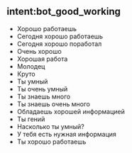 ## intent:bot_good_working
- Хорошо работаешь
- Сегодня хорошо работаешь
- Сегодня хорошо поработал
- Очень хорошо
- Хорошая работа
- Молодец
- Круто
- Ты умный
- Ты очень умный
- Ты знаешь много
- Ты знаешь очень много
- Обладаешь хорошей информацией
- Ты гений
- Насколько ты умный?
- У тебя есть нужная информация
- Ты хорошо работаешь